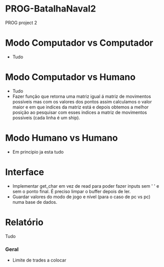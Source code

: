 # PROG-BatalhaNaval2
PROG project 2

# Modo Computador vs Computador # 
- Tudo

# Modo Computador vs Humano #
- Tudo
- Fazer função que retorna uma matriz igual á matriz de movimentos possíveis mas com os valores dos pontos assim calculamos o valor maior e em que indices da matriz está e depois obtemos a melhor posição ao pesquisar com esses indices a matriz de movimentos possiveis (cada linha é um ship).

# Modo Humano vs Humano #
- Em principio ja esta tudo

# Interface #
- Implementar get_char em vez de read para poder fazer inputs sem ' ' e sem o ponto final. É preciso limpar o buffer depois de ler.
- Guardar valores do modo de jogo e nível (para o caso de pc vs pc) numa base de dados.

# Relatório #
Tudo

### Geral ###
- Limite de trades a colocar


